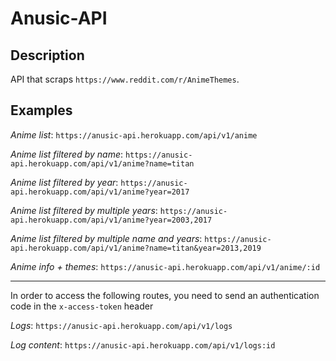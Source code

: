 # Anusic-API

## Description

API that scraps `https://www.reddit.com/r/AnimeThemes`.

## Examples

*Anime list*: `https://anusic-api.herokuapp.com/api/v1/anime`

*Anime list filtered by name*: `https://anusic-api.herokuapp.com/api/v1/anime?name=titan`

*Anime list filtered by year*: `https://anusic-api.herokuapp.com/api/v1/anime?year=2017`

*Anime list filtered by multiple years*: `https://anusic-api.herokuapp.com/api/v1/anime?year=2003,2017`

*Anime list filtered by multiple name and years*: `https://anusic-api.herokuapp.com/api/v1/anime?name=titan&year=2013,2019`

*Anime info + themes*: `https://anusic-api.herokuapp.com/api/v1/anime/:id`

---

In order to access the following routes, you need to send an authentication code in the `x-access-token` header

*Logs*: `https://anusic-api.herokuapp.com/api/v1/logs`

*Log content*: `https://anusic-api.herokuapp.com/api/v1/logs:id`
